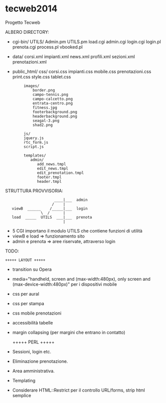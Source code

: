 tecweb2014
==========

Progetto Tecweb

ALBERO DIRECTORY:

- cgi-bin/
	   UTILS/
		  Admin.pm
	   UTILS.pm
	   load.cgi
	   admin.cgi
	   login.cgi
	   login.pl
	   prenota.cgi
	   process.pl
	   vbooked.pl
- data/
        corsi.xml
	impianti.xml
	news.xml
	profili.xml
	sezioni.xml
	prenotazioni.xml

- public_html/
	       css/
	            corsi.css
		    impianti.css
		    mobile.css
		    prenotazioni.css
		    print.css
		    style.css
		    tablet.css
	       
	       images/
		       border.png
		       campo-tennis.png
		       campo-calcetto.png
		       entrata-centro.png
		       fitness.jpg
		       footerbackground.png
		       headerbackground.png
		       seagal-3.png
		       shad2.png

	       js/
		   jquery.js
		   rtc_form.js
		   script.js

	       templates/
			  admin/
				 add_news.tmpl
				 edit_news.tmpl
				 edit_prenotation.tmpl
				 footer.tmpl
				 header.tmpl       

STRUTTURA PROVVISORIA:
    
                          ____|___  admin
                         /    |
       viewB  ______    /_____|___  login 
                    \  /      |
       load  _____  UTILS  ___|___  prenota
                              |
           
- 5 CGI importano il modulo UTILS che contiene funzioni di utilità
- viewB e load => funzionamento sito
- admin e prenota => aree riservate, attraverso login

TODO:

	+++++ LAYOUT +++++

- transition su Opera
- media="handheld, screen and (max-width:480px), only screen and (max-device-width:480px)" per i dispositivi mobile
- css per aural
- css per stampa
- css mobile prenotazioni
- accessibilità tabelle
- margin collapsing (per margini che entrano in contatto)

  	+++++ PERL +++++

- Sessioni, login etc.
- Eliminazione prenotazione.
- Area amministrativa.
- Templating
- Considerare HTML::Restrict per il controllo URL/forms, strip html semplice